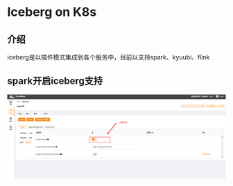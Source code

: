 # Iceberg on  K8s
## 介绍
iceberg是以插件模式集成到各个服务中，目前以支持spark、kyuubi、flink

## spark开启iceberg支持
![img.png](../images/iceberg1.png)
